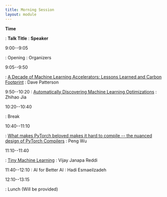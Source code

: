 ```yaml
---
title: Morning Session
layout: module
---
```

**Time**

: **Talk Title**
  : **Speaker**

9:00--9:05

: Opening
  : Organizers

9:05--9:50

: <a href="/assets/slides/10 Lessons 4 TPU gens + CO2e 45 minutes.pdf">A Decade of Machine Learning Accelerators: Lessons Learned and Carbon Footprint</a>
  : Dave Patterson

9:50--10:20
: <a href="/assets/slides/Zhihao_Jia_MLSys_2022-09-01.pdf">Automatically Discovering Machine Learning Optimizations</a>
  : Zhihao Jia

10:20--10:40

: Break


10:40--11:10

: <a href="https://docs.google.com/presentation/d/e/2PACX-1vShriT_V4NzlcW3CcArvvPt5b5T2FMLPqRysosK1da4kSPM7CDKzoM9Q5GH0YMngqrQQsrnwFhiJ6cs/pub?start=false&slide=id.g843fe5293c_2_8">What makes PyTorch beloved makes it hard to compile -- the nuanced design of PyTorch Compilers</a>
  : Peng Wu


11:10--11:40

: <a href="/assets/slides/TinyML @ Chips & Compilers.pdf">Tiny Machine Learning</a>
  : Vijay Janapa Reddi

11:40--12:10
: AI for Better AI
  : Hadi Esmaeilzadeh

12:10--13:15

: Lunch (Will be provided)
